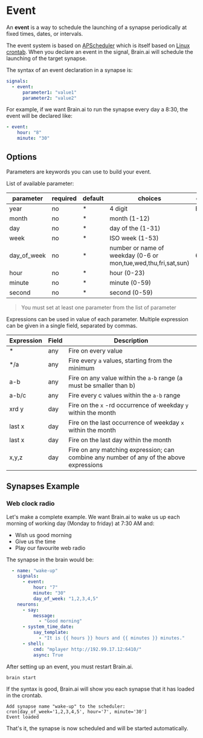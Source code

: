 # Event

An **event** is a way to schedule the launching of a synapse periodically at fixed times, dates, or intervals.

The event system is based on [APScheduler](http://apscheduler.readthedocs.io/en/latest/modules/triggers/cron.html) which is itself based on [Linux crontab](https://en.wikipedia.org/wiki/Cron). 
When you declare an event in the signal, Brain.ai will schedule the launching of the target synapse.

The syntax of an event declaration in a synapse is:

``` yaml
signals:
  - event:
      parameter1: "value1"
      parameter2: "value2"
```

For example, if we want Brain.ai to run the synapse every day a 8:30, the event will be declared like:

``` yaml
- event:
    hour: "8"
    minute: "30"
```

## Options

Parameters are keywords you can use to build your event.

List of available parameter:

| parameter   | required | default | choices                                                         | comment   |
|-------------|----------|---------|-----------------------------------------------------------------|-----------|
| year        | no       | *       | 4 digit                                                         | E.g: 2016 |
| month       | no       | *       | month (1-12)                                                    |           |
| day         | no       | *       | day of the (1-31)                                               |           |
| week        | no       | *       | ISO week (1-53)                                                 |           |
| day_of_week | no       | *       | number or name of weekday  (0-6 or mon,tue,wed,thu,fri,sat,sun) | 6=Sunday  |
| hour        | no       | *       | hour (0-23)                                                     |           |
| minute      | no       | *       | minute (0-59)                                                   |           |
| second      | no       | *       | second (0-59)                                                   |           |

> You must set at least one parameter from the list of parameter

Expressions can be used in value of each parameter. Multiple expression can be given in a single field, separated by commas.

| Expression | Field | Description                                                                             |
|------------|-------|-----------------------------------------------------------------------------------------|
| *          | any   | Fire on every value                                                                     |
| */a        | any   | Fire every `a` values, starting from the minimum                                        |
| a-b        | any   | Fire on any value within the `a-b` range (a must be smaller than b)                     |
| a-b/c      | any   | Fire every c values within the `a-b` range                                              |
| xrd y      | day   | Fire on the `x` -rd occurrence of weekday `y` within the month                          |
| last x     | day   | Fire on the last occurrence of weekday `x` within the month                             |
| last x     | day   | Fire on the last day within the month                                                   |
| x,y,z      | day   | Fire on any matching expression; can combine any number of any of the above expressions |


## Synapses Example

### Web clock radio

Let's make a complete example. We want Brain.ai to wake us up each morning of working day (Monday to friday) at 7:30 AM and:
- Wish us good morning
- Give us the time
- Play our favourite web radio

The synapse in the brain would be:

``` yaml
  - name: "wake-up"
    signals:
      - event:
          hour: "7"
          minute: "30"
          day_of_week: "1,2,3,4,5"
    neurons:
      - say:
          message:
            - "Good morning"
      - system_time_date:
          say_template:
            - "It is {{ hours }} hours and {{ minutes }} minutes."
      - shell: 
          cmd: "mplayer http://192.99.17.12:6410/"
          async: True
```

After setting up an event, you must restart Brain.ai.

```bash
brain start
```

If the syntax is good, Brain.ai will show you each synapse that it has loaded in the crontab.
```
Add synapse name "wake-up" to the scheduler: cron[day_of_week='1,2,3,4,5', hour='7', minute='30']
Event loaded
```
That's it, the synapse is now scheduled and will be started automatically.

